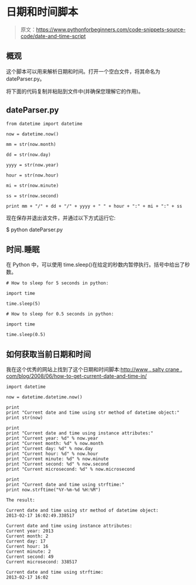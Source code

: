 # 日期和时间脚本

> 原文：<https://www.pythonforbeginners.com/code-snippets-source-code/date-and-time-script>

## 概观

这个脚本可以用来解析日期和时间。打开一个空白文件，将其命名为 dateParser.py。

将下面的代码复制并粘贴到文件中(并确保您理解它的作用)。

## dateParser.py

```
from datetime import datetime

now = datetime.now()

mm = str(now.month)

dd = str(now.day)

yyyy = str(now.year)

hour = str(now.hour)

mi = str(now.minute)

ss = str(now.second)

print mm + "/" + dd + "/" + yyyy + " " + hour + ":" + mi + ":" + ss

```

现在保存并退出该文件，并通过以下方式运行它:

$ python dateParser.py

## 时间.睡眠

在 Python 中，可以使用 time.sleep()在给定的秒数内暂停执行。括号中给出了秒数。

```
# How to sleep for 5 seconds in python:

import time

time.sleep(5)

# How to sleep for 0.5 seconds in python:

import time

time.sleep(0.5)

```

## 如何获取当前日期和时间

我在这个优秀的网站上找到了这个日期和时间脚本:[http://www . salty crane . com/blog/2008/06/how-to-get-current-date-and-time-in/](http://www.saltycrane.com/blog/2008/06/how-to-get-current-date-and-time-in/ "date_and_time")

```
import datetime

now = datetime.datetime.now()

print
print "Current date and time using str method of datetime object:"
print str(now)

print
print "Current date and time using instance attributes:"
print "Current year: %d" % now.year
print "Current month: %d" % now.month
print "Current day: %d" % now.day
print "Current hour: %d" % now.hour
print "Current minute: %d" % now.minute
print "Current second: %d" % now.second
print "Current microsecond: %d" % now.microsecond

print
print "Current date and time using strftime:"
print now.strftime("%Y-%m-%d %H:%M")

```

```
The result:

Current date and time using str method of datetime object:
2013-02-17 16:02:49.338517

Current date and time using instance attributes:
Current year: 2013
Current month: 2
Current day: 17
Current hour: 16
Current minute: 2
Current second: 49
Current microsecond: 338517

Current date and time using strftime:
2013-02-17 16:02

```